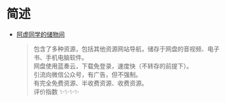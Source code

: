 # 简述

- [阿虚同学的储物间](https://axutongxue.com/)
  > 包含了多种资源，包括其他资源网站导航，储存于网盘的音视频、电子书、手机电脑软件。<br>
  > 网盘使用蓝奏云，下载免登录，速度快（不转存的前提下）。<br>
  > 引流向微信公众号，有广告，但不强制。<br>
  > 有完全免费资源、半收费资源、收费资源。<br>
  > 评价指数 ✨✨✨✨
